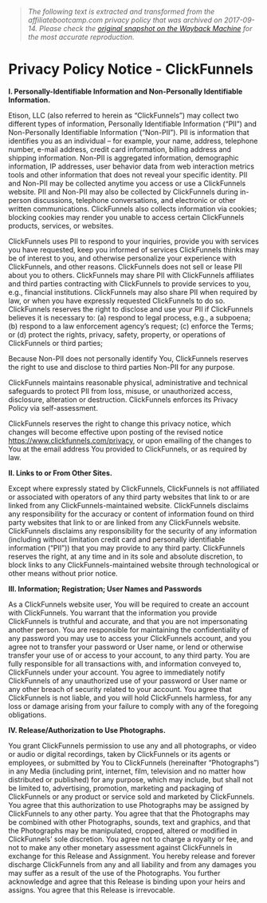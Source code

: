 > *The following text is extracted and transformed from the affiliatebootcamp.com privacy policy that was archived on 2017-09-14. Please check the [original snapshot on the Wayback Machine](https://web.archive.org/web/20170914083707id_/https%3A//signup.clickfunnels.com/privacy-policy) for the most accurate reproduction.*

# Privacy Policy Notice - ClickFunnels

**I. Personally-Identifiable Information and Non-Personally Identifiable Information.**

Etison, LLC (also referred to herein as “ClickFunnels”) may collect two different types of information, Personally Identifiable Information (“PII”) and Non-Personally Identifiable Information (“Non-PII”). PII is information that identifies you as an individual – for example, your name, address, telephone number, e-mail address, credit card information, billing address and shipping information. Non-PII is aggregated information, demographic information, IP addresses, user behavior data from web interaction metrics tools and other information that does not reveal your specific identity. PII and Non-PII may be collected anytime you access or use a ClickFunnels website. PII and Non-PII may also be collected by ClickFunnels during in-person discussions, telephone conversations, and electronic or other written communications. ClickFunnels also collects information via cookies; blocking cookies may render you unable to access certain ClickFunnels products, services, or websites.

ClickFunnels uses PII to respond to your inquiries, provide you with services you have requested, keep you informed of services ClickFunnels thinks may be of interest to you, and otherwise personalize your experience with ClickFunnels, and other reasons. ClickFunnels does not sell or lease PII about you to others. ClickFunnels may share PII with ClickFunnels affiliates and third parties contracting with ClickFunnels to provide services to you, e.g., financial institutions. ClickFunnels may also share PII when required by law, or when you have expressly requested ClickFunnels to do so. ClickFunnels reserves the right to disclose and use your PII if ClickFunnels believes it is necessary to: (a) respond to legal process, e.g., a subpoena; (b) respond to a law enforcement agency’s request; (c) enforce the Terms; or (d) protect the rights, privacy, safety, property, or operations of ClickFunnels or third parties;

Because Non-PII does not personally identify You, ClickFunnels reserves the right to use and disclose to third parties Non-PII for any purpose.

ClickFunnels maintains reasonable physical, administrative and technical safeguards to protect PII from loss, misuse, or unauthorized access, disclosure, alteration or destruction. ClickFunnels enforces its Privacy Policy via self-assessment.

ClickFunnels reserves the right to change this privacy notice, which changes will become effective upon posting of the revised notice https://www.clickfunnels.com/privacy, or upon emailing of the changes to You at the email address You provided to ClickFunnels, or as required by law.

**II. Links to or From Other Sites.**

Except where expressly stated by ClickFunnels, ClickFunnels is not affiliated or associated with operators of any third party websites that link to or are linked from any ClickFunnels-maintained website. ClickFunnels disclaims any responsibility for the accuracy or content of information found on third party websites that link to or are linked from any ClickFunnels website. ClickFunnels disclaims any responsibility for the security of any information (including without limitation credit card and personally identifiable information (“PII”)) that you may provide to any third party. ClickFunnels reserves the right, at any time and in its sole and absolute discretion, to block links to any ClickFunnels-maintained website through technological or other means without prior notice.

**III. Information; Registration; User Names and Passwords**

As a ClickFunnels website user, You will be required to create an account with ClickFunnels. You warrant that the information you provide ClickFunnels is truthful and accurate, and that you are not impersonating another person. You are responsible for maintaining the confidentiality of any password you may use to access your ClickFunnels account, and you agree not to transfer your password or User name, or lend or otherwise transfer your use of or access to your account, to any third party. You are fully responsible for all transactions with, and information conveyed to, ClickFunnels under your account. You agree to immediately notify ClickFunnels of any unauthorized use of your password or User name or any other breach of security related to your account. You agree that ClickFunnels is not liable, and you will hold ClickFunnels harmless, for any loss or damage arising from your failure to comply with any of the foregoing obligations.

**IV. Release/Authorization to Use Photographs.**

You grant ClickFunnels permission to use any and all photographs, or video or audio or digital recordings, taken by ClickFunnels or its agents or employees, or submitted by You to ClickFunnels (hereinafter “Photographs”) in any Media (including print, internet, film, television and no matter how distributed or published) for any purpose, which may include, but shall not be limited to, advertising, promotion, marketing and packaging of ClickFunnels or any product or service sold and marketed by ClickFunnels. You agree that this authorization to use Photographs may be assigned by ClickFunnels to any other party. You agree that that the Photographs may be combined with other Photographs, sounds, text and graphics, and that the Photographs may be manipulated, cropped, altered or modified in ClickFunnels’ sole discretion. You agree not to charge a royalty or fee, and not to make any other monetary assessment against ClickFunnels in exchange for this Release and Assignment. You hereby release and forever discharge ClickFunnels from any and all liability and from any damages you may suffer as a result of the use of the Photographs. You further acknowledge and agree that this Release is binding upon your heirs and assigns. You agree that this Release is irrevocable.
